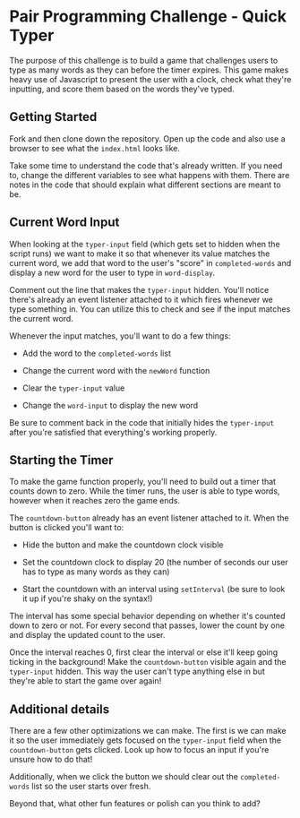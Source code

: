 # Pair Programming Challenge - Quick Typer

The purpose of this challenge is to build a game that challenges users to type as many words as they can before the timer expires. This game makes heavy use of Javascript to present the user with a clock, check what they're inputting, and score them based on the words they've typed.

## Getting Started

Fork and then clone down the repository. Open up the code and also use a browser to see what the `index.html` looks like.

Take some time to understand the code that's already written. If you need to, change the different variables to see what happens with them. There are notes in the code that should explain what different sections are meant to be.

## Current Word Input

When looking at the `typer-input` field (which gets set to hidden when the script runs) we want to make it so that whenever its value matches the current word, we add that word to the user's "score" in `completed-words` and display a new word for the user to type in `word-display`.

Comment out the line that makes the `typer-input` hidden. You'll notice there's already an event listener attached to it which fires whenever we type something in. You can utilize this to check and see if the input matches the current word.

Whenever the input matches, you'll want to do a few things:

- Add the word to the `completed-words` list

- Change the current word with the `newWord` function

- Clear the `typer-input` value

- Change the `word-input` to display the new word

Be sure to comment back in the code that initially hides the `typer-input` after you're satisfied that everything's working properly.

## Starting the Timer

To make the game function properly, you'll need to build out a timer that counts down to zero. While the timer runs, the user is able to type words, however when it reaches zero the game ends.

The `countdown-button` already has an event listener attached to it. When the button is clicked you'll want to:

- Hide the button and make the countdown clock visible

- Set the countdown clock to display 20 (the number of seconds our user has to type as many words as they can)

- Start the countdown with an interval using `setInterval` (be sure to look it up if you're shaky on the syntax!)

The interval has some special behavior depending on whether it's counted down to zero or not. For every second that passes, lower the count by one and display the updated count to the user.

Once the interval reaches 0, first clear the interval or else it'll keep going ticking in the background! Make the `countdown-button` visible again and the `typer-input` hidden. This way the user can't type anything else in but they're able to start the game over again!

## Additional details

There are a few other optimizations we can make. The first is we can make it so the user immediately gets focused on the `typer-input` field when the `countdown-button` gets clicked. Look up how to focus an input if you're unsure how to do that!

Additionally, when we click the button we should clear out the `completed-words` list so the user starts over fresh.

Beyond that, what other fun features or polish can you think to add?
